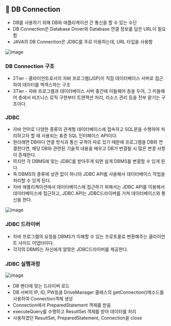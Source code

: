 ## 🥕 DB Connection

- DB를 사용하기 위해 DB와 애플리케이션 간 통신을 할 수 있는 수단
- DB Connection은 Database Driver와 Database 연결 정보를 담은 URL이 필요함
- JAVA의 DB Connection은 JDBC를 주로 이용하는데, URL 타입을 사용함

![image](https://github.com/sengmin14/CS-Study/assets/140876841/584e151f-8193-4baa-9b53-8f961a265720)

### DB Connection 구조
- 2Tier - 클라이언트로서의 자바 프로그램(JSP)이 직접 데이터베이스 서버로 접근하여 데이터를 엑섹스하는 구조
- 3Tier - 자바 프로그램과 데이터베이스 서버 중간에 미들웨어 층을 두어, 그 미들웨어 층에서 비즈니스 로직 구현부터 트랜잭션 처리, 리소스 관리 등을 전부 맡기는 구조이다.

### JDBC
- 자바 언어로 다양한 종류의 관계형 데이터베이스에 접속하고 SQL문을 수행하여 처리하고자 할 때 사용되는 표준 SQL 인터페이스 API이다.
- 원라래면 DB마다 연결 방식과 통신 규격이 따로 있기 때문에 프로그램을 DB와 연결한다면, 해당 DB와 관련된 기술적 내용을 배우고 DB가 번결될 시 많은 변경 사항이 존재한다.
- 하지만 각 DBMS에 맞는 JDBC를 받아주게 되면 쉽게 DBMS를 변결할 수 있게 된다.
- 즉 DBMS의 종류에 상관 없이 하나의 JDBC API를 사용해서 데이터베이스 작업을 처리할 수 있게 된다.
- 자바 애플리케이션에서 데이터베이스에 접근하기 위해서는 JDBC API를 이용해서 데이터베이스에 접근하고, JDBC API는 JDBC드라이버를 거쳐 데이터베이스와 통신을 한다.
  
![image](https://github.com/sengmin14/CS-Study/assets/140876841/cf83fb5e-3d2e-4e8c-ab8b-b9895c94c798)

### JDBC 드라이버
- 자바 프로그램의 요청을 DBMS가 이해할 수 있는 프로토콜로 변환해주는 클라이언트 사이드 어댑터이다.
- 각각의 DBMS는 자신에게 알맞은 JDBC드라이버를 제공한다.

### JDBC 실행과정
![image](https://github.com/sengmin14/CS-Study/assets/140876841/6f70ecd8-940d-4036-85fe-c46fe79d6aaa)

- DB 벤더에 맞는 드라이버 로드
- DB 서버의 IP, ID, PW등을 DriveManager 클래스의 getConnection()메소드를 사용하여 Connection객체 생성
- Connection에서 PreparedStatement 객체를 받음
- executeQuery를 수행하고 ResultSet 객체를 받아 데이터를 처리
- 사용하였던 ResultSet, PreparedStatement, Connection을 close























